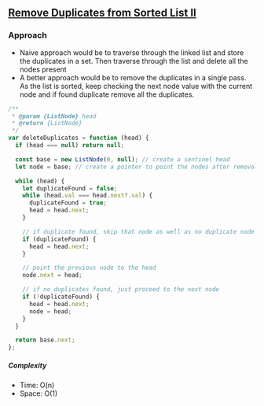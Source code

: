 ## [Remove Duplicates from Sorted List II](https://leetcode.com/problems/remove-duplicates-from-sorted-list-ii/solution/)

### Approach

- Naive approach would be to traverse through the linked list and store the duplicates in a set. Then traverse through the list and delete all the nodes present
- A better approach would be to remove the duplicates in a single pass. As the list is sorted, keep checking the next node value with the current node and if found duplicate remove all the duplicates.

```js
/**
 * @param {ListNode} head
 * @return {ListNode}
 */
var deleteDuplicates = function (head) {
  if (head === null) return null;

  const base = new ListNode(0, null); // create a sentinel head
  let node = base; // create a pointer to point the nodes after removal

  while (head) {
    let duplicateFound = false;
    while (head.val === head.next?.val) {
      duplicateFound = true;
      head = head.next;
    }

    // if duplicate found, skip that node as well as no duplicate node should be present
    if (duplicateFound) {
      head = head.next;
    }

    // point the previous node to the head
    node.next = head;

    // if no duplicates found, just proceed to the next node
    if (!duplicateFound) {
      head = head.next;
      node = head;
    }
  }

  return base.next;
};
```

##### Complexity

- Time: O(n)
- Space: O(1)
